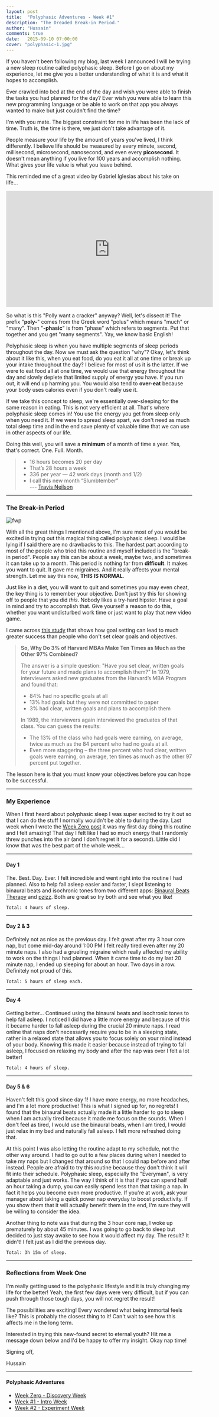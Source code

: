 ```yaml
---
layout: post
title:  "Polyphasic Adventures - Week #1"
description: "The Dreaded Break-in Period."
author: "Hussain"
comments: true
date:   2015-09-10 07:00:00
cover: "polyphasic-1.jpg"
---
```

If you haven't been following my blog, last week I announced I will be trying a new sleep routine called polyphasic sleep. Before I go on about my experience, let me give you a better understanding of what it is and what it hopes to accomplish.

Ever crawled into bed at the end of the day and wish you were able to finish the tasks you had planned for the day? Ever wish you were able to learn this new programming language or be able to work on that app you always wanted to make but just couldn't find the time?

I'm with you mate. The biggest constraint for me in life has been the lack of time. Truth is, the time is there, we just don't take advantage of it.

People measure your life by the amount of years you've lived, I think differently. I believe life should be measured by every minute, second, millisecond, microsecond, nanosecond, and even every **picosecond**. It doesn't mean anything if you live for 100 years and accomplish nothing. What gives your life value is what you leave behind.

This reminded me of a great video by Gabriel Iglesias about his take on life...

<iframe width="560" height="315" src="https://www.youtube.com/embed/r11YaT3NjYs" frameborder="0" allowfullscreen></iframe>

So what is this "Polly want a cracker" anyway? Well, let's dissect it! The prefix "**poly-**" comes from the Greek word "polus" which means "much" or "many". Then "**-phasic**" is from "phase" which refers to segments. Put that together and you get "many segments". Yay, we know basic English!

Polyphasic sleep is when you have multiple segments of sleep periods throughout the day. Now we must ask the question "why"? Okay, let's think about it like this, when you eat food, do you eat it all at one time or break up your intake throughout the day? I believe for most of us it is the latter. If we were to eat food all at one time, we would use that energy throughout the day and slowly deplete that limited supply of energy you have. If you run out, it will end up harming you. You would also tend to **over-eat** because your body uses calories even if you don't really use it.

If we take this concept to sleep, we're essentially over-sleeping for the same reason in eating. This is not very efficient at all. That's where polyphasic sleep comes in! You use the energy you get from sleep only when you need it. If we were to spread sleep apart, we don't need as much total sleep time and in the end save plenty of valuable time that we can use in other aspects of our life.

Doing this well, you will save a **minimum** of a month of time a year. Yes, that's correct. One. Full. Month.

>- 16 hours becomes 20 per day
>- That’s 28 hours a week
>- 336 per year — 42 work days (month and 1/2)
>- I call this new month “Slumbtember”<br>
>--- [Travis Neilson](http://www.travandlos.com/13)

----------

### The Break-in Period ###
![fwp](http://i0.kym-cdn.com/photos/images/facebook/000/228/703/first-world-problems-ii.jpg)

With all the great things I mentioned above, I'm sure most of you would be excited in trying out this magical thing called polyphasic sleep. I would be lying if I said there are no drawbacks to this. The hardest part according to most of the people who tried this routine and myself included is the "break-in period". People say this can be about a week, maybe two, and sometimes it can take up to a month. This period is nothing far from **difficult**. It makes you want to quit. It gave me migraines. And it really affects your mental strength. Let me say this now, **THIS IS NORMAL**.

Just like in a diet, you will want to quit and sometimes you may even cheat, the key thing is to remember your objective. Don't just try this for showing off to people that you did *this*. Nobody likes a try-hard hipster. Have a goal in mind and try to accomplish that. Give yourself a reason to do this, whether you want undisturbed work time or just want to play that new video game.

I came across [this study](http://sidsavara.com/personal-productivity/why-3-of-harvard-mbas-make-ten-times-as-much-as-the-other-97-combined) that shows how goal setting can lead to much greater success than people who don't set clear goals and objectives.

> **So, Why Do 3% of Harvard MBAs Make Ten Times as Much as the Other 97% Combined?**
>
> The answer is a simple question: "Have you set clear, written goals for your future and made plans to accomplish them?" In 1979, interviewers asked new graduates from the Harvard’s MBA Program and found that:
>
> - 84% had no specific goals at all
> - 13% had goals but they were not committed to paper
> - 3% had clear, written goals and plans to accomplish them
>
> In 1989, the interviewers again interviewed the graduates of that class.  You can guess the results:
>
> - The 13% of the class who had goals were earning, on average, twice as much as the 84 percent who had no goals at all.
> - Even more staggering – the three percent who had clear, written goals were earning, on average, ten times as much as the other 97 percent put together.

The lesson here is that you must know your objectives before you can hope to be successful.

----------

### My Experience ###

When I first heard about polyphasic sleep I was super excited to try it out so that I can do the stuff I normally wouldn't be able to during the day. Last week when I wrote the [Week Zero post](http://hussainabbas.com/blog/polyphasic-adventures-0) it was my first day doing this routine and I felt amazing! That day I felt like I had so much energy that I randomly threw punches into the air (and I don't regret it for a second). Little did I know that was the best part of the whole week...

----------

#### **Day 1** ####

The. Best. Day. Ever. I felt incredible and went right into the routine I had planned. Also to help fall asleep easier and faster, I slept listening to binaural beats and isochronic tones from two different apps: [Binaural Beats Therapy](https://play.google.com/store/apps/details?id=com.ihunda.android.binauralbeat&hl=en) and [pzizz](https://play.google.com/store/apps/details?id=com.pzizz.android&hl=en). Both are great so try both and see what you like!

`Total: 4 hours of sleep.`

----------

#### **Day 2 & 3** ####

Definitely not as nice as the previous day. I felt great after my 3 hour core nap, but come mid-day around 1:00 PM I felt really tired even after my 20 minute naps. I also had a grueling migraine which really affected my ability to work on the things I had planned. When it came time to do my last 20 minute nap, I ended up sleeping for about an hour. Two days in a row. Definitely not proud of this.

`Total: 5 hours of sleep each.`

----------

#### **Day 4** ####

Getting better... Continued using the binaural beats and isochronic tones to help fall asleep. I noticed I did have a little more energy and because of this it became harder to fall asleep during the crucial 20 minute naps. I read online that naps don't necessarily require you to be in a sleeping state, rather in a relaxed state that allows you to focus solely on your mind instead of your body. Knowing this made it easier because instead of trying to fall asleep, I focused on relaxing my body and after the nap was over I felt a lot better!

`Total: 4 hours of sleep.`

----------

#### **Day 5 & 6** ####

Haven't felt this good since day 1! I have more energy, no more headaches, and I'm a lot more productive! This is what I signed up for, no regrets! I found that the binaural beats actually made it a little harder to go to sleep when I am actually tired because it made me focus on the sounds. When I don't feel as tired, I would use the binaural beats, when I am tired, I would just relax in my bed and naturally fall asleep. I felt more refreshed doing that.

At this point I was also letting the routine adapt to my schedule, not the other way around. I had to go out to a few places during when I needed to take my naps but I changed that around so that I could nap before and after instead. People are afraid to try this routine because they don't think it will fit into their schedule. Polyphasic sleep, especially the "Everyman", is very adaptable and just works. The way I think of it is that if you can spend half an hour taking a dump, you can easily spend less than that taking a nap. In fact it helps you become even more productive. If you're at work, ask your manager about taking a quick power nap everyday to boost productivity. If you show them that it will actually benefit them in the end, I'm sure they will be willing to consider the idea.

Another thing to note was that during the 3 hour core nap, I woke up prematurely by about 45 minutes. I was going to go back to sleep but decided to just stay awake to see how it would affect my day. The result? It didn't! I felt just as I did the previous day.

`Total: 3h 15m of sleep.`

----------

### Reflections from Week One ###

I'm really getting used to the polyphasic lifestyle and it is truly changing my life for the better! Yeah, the first few days were very difficult, but if you can push through those tough days, you will not regret the result!

The possibilities are exciting! Every wondered what being immortal feels like? This is probably the closest thing to it! Can't wait to see how this affects me in the long term.

Interested in trying this new-found secret to eternal youth? Hit me a message down below and I'd be happy to offer my insight. Okay nap time!

Signing off,

Hussain

----------

#### Polyphasic Adventures ####

- [Week Zero - Discovery Week](http://hussainabbas.com/blog/polyphasic-adventures-0/)
- [Week #1 - Intro Week](http://hussainabbas.com/blog/polyphasic-adventures-1/)
- [Week #2 - Experiment Week](http://hussainabbas.com/blog/polyphasic-adventures-2)
